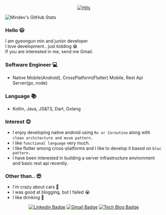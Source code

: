 <div align=center>

[![Hits](https://hits.seeyoufarm.com/api/count/incr/badge.svg?url=https%3A%2F%2Fgithub.com%2Fmkw8263)](https://hits.seeyoufarm.com)
</div>

![Mindev's GitHub Stats](https://github-readme-stats.vercel.app/api?username=mkw8263&show_icons=true)

### Hello :smiley:
I am gyeongun min and junior developer <br>
I love development.. just kidding :grin: <br>
If you are interested in me, send me Gmail.

### Software Engineer :computer:
- Native Mobile(Android), CrossPlatform(Flutter) Mobile, Rest Api Server(go, node)

### Language :books:
- Kotlin, Java, JS&TS, Dart, Golang

### Interest :heart_eyes:
- I enjoy developing native android using `Rx or Coroutine` along with `clean architecture and mvvm pattern.`
- I like `functional language` very much.
- I like flutter among cross-platforms and I like to develop it based on `bloc pattern.`
- I have been interested in building a server infrastructure environment and basic rest api recently.

### Other than.. :sunglasses:
- I'm crazy about cars :red_car:
- I was good at blogging, but I failed :sob:
- I like drinking :beers:
<div align=center>
  
[![Linkedin Badge](https://img.shields.io/badge/-LinkedIn-blue?style=flat-square&logo=Linkedin&logoColor=white&link=https://www.linkedin.com/in/mindev/)](https://www.linkedin.com/in/mindev/)
[![Gmail Badge](https://img.shields.io/badge/Gmail-d14836?style=flat-square&logo=Gmail&logoColor=white&link=mailto:ruddns8213@gmail.com)](mailto:ruddns8213@gmail.com)
[![Tech Blog Badge](http://img.shields.io/badge/-Tech%20blog-lightgrey?style=flat-square&logo=medium&link=https://medium.com/@ruddns8213/)](https://medium.com/@ruddns8213/)
</div>

